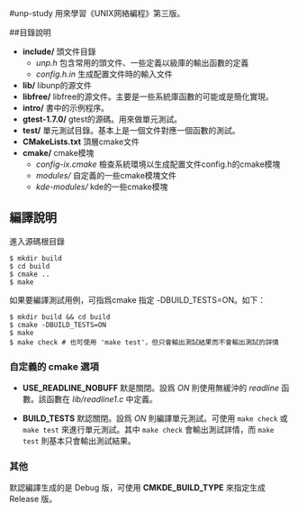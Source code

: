 #unp-study
用來學習《UNIX网絡編程》第三版。

##目錄說明

- **include/** 頭文件目錄
    - *unp.h* 包含常用的頭文件、一些定義以級庫的輸出函數的定義
    - *config.h.in* 生成配置文件時的輸入文件
- **lib/** libunp的源文件
- **libfree/** libfree的源文件。主要是一些系統庫函數的可能或是簡化實現。
- **intro/** 書中的示例程序。
- **gtest-1.7.0/** gtest的源碼。用來做單元測試。
- **test/** 單元測試目錄。基本上是一個文件對應一個函數的測試。
- **CMakeLists.txt** 頂層cmake文件
- **cmake/** cmake模塊
    - *config-ix.cmake* 檢查系統環境以生成配置文件config.h的cmake模塊
    - *modules/* 自定義的一些cmake模塊文件
    - *kde-modules/* kde的一些cmake模塊

## 編譯說明

進入源碼根目錄

    $ mkdir build
    $ cd build
    $ cmake ..
    $ make

如果要編譯測試用例，可指爲cmake 指定 -DBUILD_TESTS=ON。如下：

    $ mkdir build && cd build
    $ cmake -DBUILD_TESTS=ON
    $ make
    $ make check # 也可使用 'make test'，但只會輸出測試結果而不會輸出測試的詳情

### 自定義的 cmake 選項

- **USE_READLINE_NOBUFF** 默是關閉。設爲 *ON* 則使用無緩沖的
  *readline* 函數。該函數在 *lib/readline1.c* 中定義。

- **BUILD_TESTS** 默認關閉。設爲 *ON* 則編譯單元測試。可使用 `make check`
  或 `make test` 來進行單元測試。其中 `make check` 會輸出測試詳情，而
  `make test` 則基本只會輸出測試結果。

### 其他

默認編譯生成的是 Debug 版，可使用 **CMKDE_BUILD_TYPE** 來指定生成 Release 版。
